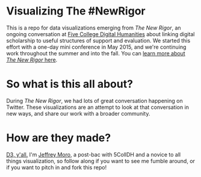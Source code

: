 # Visualizing The #NewRigor

This is a repo for data visualizations emerging from *The New Rigor*, an ongoing conversation at [Five College Digital Humanities](http://5colldh.org) about linking digital scholarship to useful structures of support and evaluation. We started this effort with a one-day mini conference in May 2015, and we're continuing work throughout the summer and into the fall. You can [learn more about *The New Rigor* here](http://thenewrigor.5colldh.org).

# So what is this all about?

During *The New Rigor*, we had lots of great conversation happening on Twitter. These visualizations are an attempt to look at that conversation in new ways, and share our work with a broader community.

# How are they made?

[D3, y'all.](http://d3js.org) I'm [Jeffrey Moro](http://jeffreymoro.com), a post-bac with 5CollDH and a novice to all things visualization, so follow along if you want to see me fumble around, or if you want to pitch in and fork this repo!
